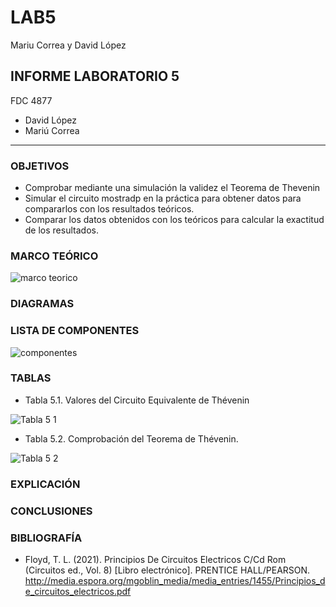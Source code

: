 # LAB5
Mariu Correa y David López
##  INFORME LABORATORIO 5
FDC  4877
- David López
- Mariú Correa
----------------

### OBJETIVOS
-	Comprobar mediante una simulación la validez el Teorema de Thevenin
-	Simular el circuito mostradp en la práctica para obtener datos para compararlos con los resultados teóricos.
- Comparar los datos obtenidos con los teóricos para calcular la exactitud de los resultados.

### MARCO TEÓRICO

![marco teorico](https://user-images.githubusercontent.com/76136485/108311628-570c2400-7183-11eb-9e4d-fae37c893cbf.jpg)

### DIAGRAMAS

### LISTA DE COMPONENTES
![componentes](https://user-images.githubusercontent.com/76136049/108154499-f5788680-70aa-11eb-9e3b-2dae38ead770.PNG)

### TABLAS

- Tabla 5.1. Valores del Circuito Equivalente de Thévenin

![Tabla 5 1](https://user-images.githubusercontent.com/76136485/108311658-5e333200-7183-11eb-8425-9ac814a9fbbd.png)

- Tabla 5.2. Comprobación del Teorema de Thévenin.

![Tabla 5 2](https://user-images.githubusercontent.com/76136485/108311560-3fcd3680-7183-11eb-9ce9-8fcb1638a1c5.png)


### EXPLICACIÓN


### CONCLUSIONES 



### BIBLIOGRAFÍA
- Floyd, T. L. (2021). Principios De Circuitos Electricos C/Cd Rom (Circuitos ed., Vol. 8) [Libro electrónico]. PRENTICE HALL/PEARSON. http://media.espora.org/mgoblin_media/media_entries/1455/Principios_de_circuitos_electricos.pdf
